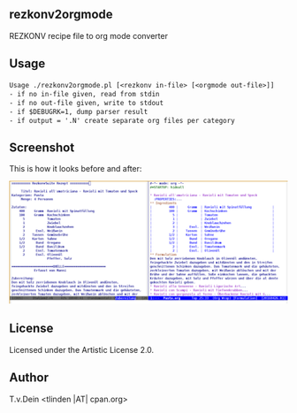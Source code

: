 ## rezkonv2orgmode
REZKONV recipe file to org mode converter

## Usage
    Usage ./rezkonv2orgmode.pl [<rezkonv in-file> [<orgmode out-file>]]
    - if no in-file given, read from stdin
    - if no out-file given, write to stdout
    - if $DEBUGRK=1, dump parser result
    - if output = '.N' create separate org files per category

## Screenshot
This is how it looks before and after:

![before and after](https://raw.githubusercontent.com/TLINDEN/rezkonv2orgmode/master/emacs.png "before and after")

## License
Licensed under the Artistic License 2.0.

## Author
T.v.Dein <tlinden |AT| cpan.org>
